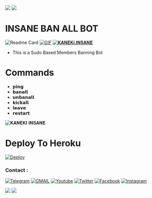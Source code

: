 <img src="https://graph.org/file/98ac11fd46e4b0376bc53.png">
<img src="https://graph.org/file/20a42c0222e012dc0d22f.png">

# INSANE BAN ALL BOT


![Readme Card](https://graph.org/file/81de398349e8de4f7a239.png)
[![GIF](https://graph.org/file/b9466a8b3eca32475117f.png)](https://github.com/DAXXTEAM)
   [![𝐊𝐀𝐍𝐄𝐊𝐢.𝐈𝐍𝐒𝐀𝐍𝐄](https://github-stats-alpha.vercel.app/api?username=𝐈𝐍𝐒𝐀𝐍𝐄TEAM "MRDAXX")](https://github-stats-alpha.vercel.app/api?username=𝐈𝐍𝐒𝐀𝐍𝐄TEAM "MRDAXX")
                  



- This is a Sudo Based Members Banning Bot
 
# Commands
- 𝗽𝗶𝗻𝗴
- 𝗯𝗮𝗻𝗮𝗹𝗹
- 𝘂𝗻𝗯𝗮𝗻𝗮𝗹𝗹
- 𝗸𝗶𝗰𝗸𝗮𝗹𝗹
- 𝗹𝗲𝗮𝘃𝗲
- 𝗿𝗲𝘀𝘁𝗮𝗿𝘁


<p><img width="https://graph.org/file/9ffd345fffbe4a559f2a7.png" alt="𝐊𝐀𝐍𝐄𝐊𝐈 𝐈𝐍𝐒𝐀𝐍𝐄" /></p>


# Deploy To Heroku 
[![Deploy](https://www.herokucdn.com/deploy/button.svg)](https://dashboard.heroku.com/new?template=https://github.com/DAXXTEAM/DAXXBANALL)

### Contact :
<a href="https://t.me/insanesociety"><img title="Telegram" src="https://img.shields.io/badge/Telegram-%23000000.svg?&style=for-the-badge&logo=telegram&logoColor=61DAFB"></a>
<a href="https://INSANE_NETWORK/?view=cm&fs=1&to=thebotolbaba@gmail.com"><img title="GMAIL" src="https://img.shields.io/badge/Gmail-D14836?style=for-the-badge&logo=gmail&logoColor=white"></a>
<a href="https://insanesociety"><img title="Youtube" src="https://img.shields.io/badge/youtube-%230077B5.svg?&style=for-the-badge&logo=youtube&logoColor=white"></a>
<a href="https://twitter.com/"><img title="Twitter" src="https://img.shields.io/badge/Twitter-12100E?style=for-the-badge&logo=twitter&logoColor=white"></a>
<a href="https://facebook.com/"><img title="Facebook" src="https://img.shields.io/badge/facebook-%231877F2.svg?&style=for-the-badge&logo=facebook&logoColor=white"></a>
<a href="https://instagram.com/daxxsir"><img title="Instagram" src="https://img.shields.io/badge/instagram-%23E4405F.svg?&style=for-the-badge&logo=instagram&logoColor=white"></a>

<img src="https://user-images.githubusercontent.com/73097560/115834477-dbab4500-a447-11eb-908a-139a6edaec5c.gif">
<img src="https://user-images.githubusercontent.com/73097560/115834477-dbab4500-a447-11eb-908a-139a6edaec5c.gif">
